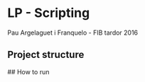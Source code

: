# LP - Scripting

Pau Argelaguet i Franquelo - FIB tardor 2016

## Project structure

## How to run

